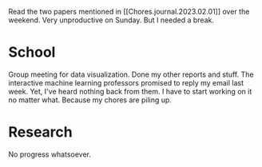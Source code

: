 Read the two papers mentioned in [[Chores.journal.2023.02.01]] over the weekend. Very unproductive on Sunday. But I needed a break.

# School

Group meeting for data visualization. Done my other reports and stuff. The interactive machine learning professors promised to reply my email last week. Yet, I've heard nothing back from them. I have to start working on it no matter what. Because my chores are piling up.

# Research

No progress whatsoever.
